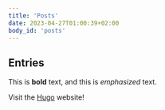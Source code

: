 ```yaml
---
title: 'Posts'
date: 2023-04-27T01:00:39+02:00
body_id: 'posts'
---
```


## Entries

This is **bold** text, and this is _emphasized_ text.

Visit the [Hugo](https://gohugo.io) website!
